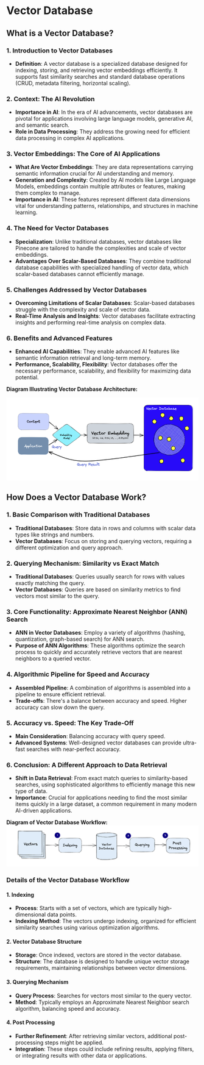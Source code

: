 # Vector Database

## **What is a Vector Database?**

### 1. **Introduction to Vector Databases**

- **Definition**: A vector database is a specialized database designed for indexing, storing, and retrieving vector embeddings efficiently. It supports fast similarity searches and standard database operations (CRUD, metadata filtering, horizontal scaling).

### 2. **Context: The AI Revolution**

- **Importance in AI**: In the era of AI advancements, vector databases are pivotal for applications involving large language models, generative AI, and semantic search.
- **Role in Data Processing**: They address the growing need for efficient data processing in complex AI applications.

### 3. **Vector Embeddings: The Core of AI Applications**

- **What Are Vector Embeddings**: They are data representations carrying semantic information crucial for AI understanding and memory.
- **Generation and Complexity**: Created by AI models like Large Language Models, embeddings contain multiple attributes or features, making them complex to manage.
- **Importance in AI**: These features represent different data dimensions vital for understanding patterns, relationships, and structures in machine learning.

### 4. **The Need for Vector Databases**

- **Specialization**: Unlike traditional databases, vector databases like Pinecone are tailored to handle the complexities and scale of vector embeddings.
- **Advantages Over Scalar-Based Databases**: They combine traditional database capabilities with specialized handling of vector data, which scalar-based databases cannot efficiently manage.

### 5. **Challenges Addressed by Vector Databases**

- **Overcoming Limitations of Scalar Databases**: Scalar-based databases struggle with the complexity and scale of vector data.
- **Real-Time Analysis and Insights**: Vector databases facilitate extracting insights and performing real-time analysis on complex data.

### 6. **Benefits and Advanced Features**

- **Enhanced AI Capabilities**: They enable advanced AI features like semantic information retrieval and long-term memory.
- **Performance, Scalability, Flexibility**: Vector databases offer the necessary performance, scalability, and flexibility for maximizing data potential.

**Diagram Illustrating Vector Database Architecture:**

![Vector Database Diagram](../resources/vdb-diagram-1.png)

## **How Does a Vector Database Work?**

### 1. **Basic Comparison with Traditional Databases**

- **Traditional Databases**: Store data in rows and columns with scalar data types like strings and numbers.
- **Vector Databases**: Focus on storing and querying vectors, requiring a different optimization and query approach.

### 2. **Querying Mechanism: Similarity vs Exact Match**

- **Traditional Databases**: Queries usually search for rows with values exactly matching the query.
- **Vector Databases**: Queries are based on similarity metrics to find vectors most similar to the query.

### 3. **Core Functionality: Approximate Nearest Neighbor (ANN) Search**

- **ANN in Vector Databases**: Employ a variety of algorithms (hashing, quantization, graph-based search) for ANN search.
- **Purpose of ANN Algorithms**: These algorithms optimize the search process to quickly and accurately retrieve vectors that are nearest neighbors to a queried vector.

### 4. **Algorithmic Pipeline for Speed and Accuracy**

- **Assembled Pipeline**: A combination of algorithms is assembled into a pipeline to ensure efficient retrieval.
- **Trade-offs**: There's a balance between accuracy and speed. Higher accuracy can slow down the query.

### 5. **Accuracy vs. Speed: The Key Trade-Off**

- **Main Consideration**: Balancing accuracy with query speed.
- **Advanced Systems**: Well-designed vector databases can provide ultra-fast searches with near-perfect accuracy.

### 6. **Conclusion: A Different Approach to Data Retrieval**

- **Shift in Data Retrieval**: From exact match queries to similarity-based searches, using sophisticated algorithms to efficiently manage this new type of data.
- **Importance**: Crucial for applications needing to find the most similar items quickly in a large dataset, a common requirement in many modern AI-driven applications.

**Diagram of Vector Database Workflow:**
![Vector Database Workflow Diagram](../resources/vdb-diagram-2.png)

### **Details of the Vector Database Workflow**

#### 1. **Indexing**

- **Process**: Starts with a set of vectors, which are typically high-dimensional data points.
- **Indexing Method**: The vectors undergo indexing, organized for efficient similarity searches using various optimization algorithms.

#### 2. **Vector Database Structure**

- **Storage**: Once indexed, vectors are stored in the vector database.
- **Structure**: The database is designed to handle unique vector storage requirements, maintaining relationships between vector dimensions.

#### 3. **Querying Mechanism**

- **Query Process**: Searches for vectors most similar to the query vector.
- **Method**: Typically employs an Approximate Nearest Neighbor search algorithm, balancing speed and accuracy.

#### 4. **Post Processing**

- **Further Refinement**: After retrieving similar vectors, additional post-processing steps might be applied.
- **Integration**: These steps could include refining results, applying filters, or integrating results with other data or applications.
